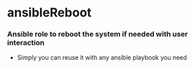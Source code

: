 # ansibleReboot
### Ansible role to reboot the system if needed with user interaction
- Simply you can reuse it with any ansible playbook you need